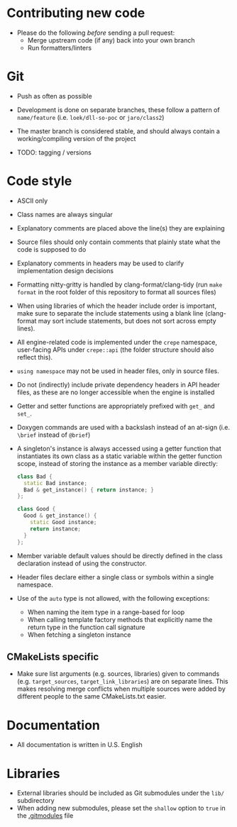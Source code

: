 # Contributing new code

- Please do the following *before* sending a pull request:
  - Merge upstream code (if any) back into your own branch
  - Run formatters/linters

# Git

- Push as often as possible
- Development is done on separate branches, these follow a pattern of
  `name/feature` (i.e. `loek/dll-so-poc` or `jaro/class2`)
- The master branch is considered stable, and should always contain a
  working/compiling version of the project

- TODO: tagging / versions

# Code style

- ASCII only
- Class names are always singular
- Explanatory comments are placed above the line(s) they are explaining
- Source files should only contain comments that plainly state what the code is
  supposed to do
- Explanatory comments in headers may be used to clarify implementation design
  decisions
- Formatting nitty-gritty is handled by clang-format/clang-tidy (run `make
  format` in the root folder of this repository to format all sources files)
- When using libraries of which the header include order is important, make
  sure to separate the include statements using a blank line (clang-format may
  sort include statements, but does not sort across empty lines).
- All engine-related code is implemented under the `crepe` namespace,
  user-facing APIs under `crepe::api` (the folder structure should also reflect
  this).
- `using namespace` may not be used in header files, only in source files.
- Do not (indirectly) include private dependency headers in API header files,
  as these are no longer accessible when the engine is installed
- Getter and setter functions are appropriately prefixed with `get_` and
  `set_`.
- Doxygen commands are used with a backslash instead of an at-sign (i.e.
  `\brief` instead of `@brief`)
- A singleton's instance is always accessed using a getter function that
  instantiates its own class as a static variable within the getter function
  scope, instead of storing the instance as a member variable directly:

  ```cpp
  class Bad {
    static Bad instance;
    Bad & get_instance() { return instance; }
  };

  class Good {
    Good & get_instance() {
      static Good instance;
      return instance;
    }
  };
  ```
- Member variable default values should be directly defined in the class
  declaration instead of using the constructor.
- Header files declare either a single class or symbols within a single
  namespace.
- Use of the `auto` type is not allowed, with the following exceptions:
  - When naming the item type in a range-based for loop
  - When calling template factory methods that explicitly name the return type
    in the function call signature
  - When fetching a singleton instance

## CMakeLists specific

- Make sure list arguments (e.g. sources, libraries) given to commands (e.g.
  `target_sources`, `target_link_libraries`) are on separate lines. This makes
  resolving merge conflicts when multiple sources were added by different
  people to the same CMakeLists.txt easier.

# Documentation

- All documentation is written in U.S. English

# Libraries

- External libraries should be included as Git submodules under the `lib/`
  subdirectory
- When adding new submodules, please set the `shallow` option to `true` in the
  [.gitmodules](./.gitmodules) file

